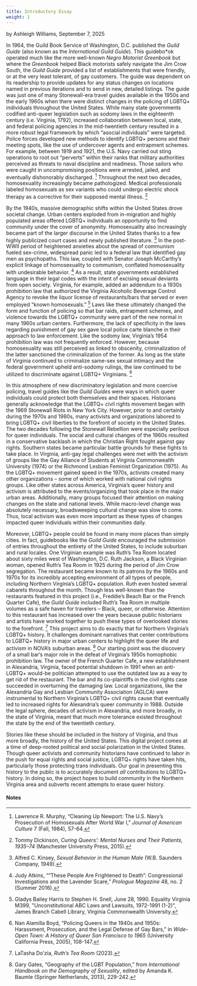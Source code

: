 ```yaml
---
title: Introductory Essay
weight: 1
---
```

by Ashleigh Williams, September 7, 2025

In 1964, the Guild Book Service of Washington, D.C. published the *Guild Guide* (also known as the *International Guild Guide*). This guidebo*ok operated much like the more well-known *Negro Motorist Greenbook* but where the *Greenbook* helped Black motorists safely navigate the Jim Crow South, the *Guild Guide* provided a list of establishments that were friendly, or at the very least tolerant, of gay customers. The guide was dependent on its readership to provide updates for any status changes on locations named in previous iterations and to send in new, detailed listings. The guide was just one of many Stonewall-era travel guides available in the 1950s and the early 1960s when there were distinct changes in the policing of LGBTQ+ individuals throughout the United States. While many state governments codified anti-queer legislation such as sodomy laws in the eighteenth century (i.e. Virginia, 1792), increased collaboration between local, state, and federal policing agencies in the mid-twentieth century resulted in a more robust legal framework by which “asocial individuals” were targeted. Police forces developed new methods to identify LGBTQ+ persons and their meeting spots, like the use of undercover agents and entrapment schemes. For example, between 1919 and 1921, the U.S. Navy carried out sting operations to root out “perverts” within their ranks that military authorities perceived as threats to naval discipline and readiness. Those sailors who were caught in uncompromising positions were arrested, jailed, and eventually dishonorably discharged. [^1] Throughout the next two decades, homosexuality increasingly became pathologized. Medical professionals labeled homosexuals as sex variants who could undergo electric shock therapy as a corrective for their supposed mental illness. [^2] 

By the 1940s, massive demographic shifts within the United States drove societal change. Urban centers exploded from in-migration and highly populated areas offered LGBTQ+ individuals an opportunity to find community under the cover of anonymity. Homosexuality also increasingly became part of the larger discourse in the United States thanks to a few highly publicized court cases and newly published literature. [^3] In the post-WWII period of heightened anxieties about the spread of communism fueled sex-crime, widespread panic led to a federal law that identified gay men as psychopaths. This law, coupled with Senator Joseph McCarthy’s explicit linkage of homosexuality to communism, conflated homosexuality with undesirable behavior. [^4] As a result, state governments established language in their legal codes with the intent of excising sexual deviants from open society. Virginia, for example, added an addendum to a 1930s prohibition law that authorized the Virginia Alcoholic Beverage Control Agency to revoke the liquor license of restaurants/bars that served or even employed “known homosexuals.” [^5] Laws like these ultimately changed the form and function of policing so that bar raids, entrapment schemes, and violence towards the LGBTQ+ community were part of the new normal in many 1960s urban centers. Furthermore, the lack of specificity in the laws regarding punishment of gay sex gave local police carte blanche in their approach to law enforcement. Like the sodomy law, Virginia’s 1954 prohibition law was not frequently enforced. However, because homosexuality was still perceived as linked to obscenity, criminalization of the latter sanctioned the criminalization of the former. As long as the state of Virginia continued to criminalize same-sex sexual intimacy and the federal government upheld anti-sodomy rulings, the law continued to be utilized to discriminate against LGBTQ+ Virginians. [^6] 

In this atmosphere of new discriminatory legislation and more coercive policing, travel guides like the *Guild Guides* were ways in which queer individuals could protect both themselves and their spaces. Historians generally acknowledge that the LGBTQ+ civil rights movement began with the 1969 Stonewall Riots in New York City. However, prior to and certainly during the 1970s and 1980s, many activists and organizations labored to bring LGBTQ+ civil liberties to the forefront of society in the United States. The two decades following the Stonewall Rebellion were especially perilous for queer individuals. The social and cultural changes of the 1960s resulted in a conservative backlash in which the Christian Right fought against gay rights. Southern states became particular battle grounds for these fights to take place. In Virginia, anti-gay legal challenges were met with the activism of groups like the Gay Alliance of Students at Virginia Commonwealth University (1974) or the Richmond Lesbian Feminist Organization (1975). As the LGBTQ+ movement gained speed in the 1970s, activists created many other organizations – some of which worked with national civil rights groups. Like other states across America, Virginia’s queer history and activism is attributed to the events/organizing that took place in the major urban areas. Additionally, many groups focused their attention on making changes on the state and national levels. While macro-level change was absolutely necessary, broadsweeping cultural change was slow to come. Thus, local activism was even more important as these types of changes impacted queer individuals within their communities daily. 

Moreover, LGBTQ+ people could be found in many more places than simply cities. In fact, guidebooks like the *Guild Guide* encouraged the submission of entries throughout the entirety of the United States, to include suburban and rural locales. One Virginian example was Ruth’s Tea Room located about sixty miles west of Washington, D.C. Ruth Jackson, a Black Virginian woman, opened Ruth’s Tea Room in 1925 during the period of Jim Crow segregation. The restaurant became known to its patrons by the 1960s and 1970s for its incredibly accepting environment of all types of people, including Northern Virginia’s LGBTQ+ population. Ruth even hosted several cabarets throughout the month. Though less well-known than the restaurants featured in this project (i.e., Freddie’s Beach Bar or the French Quarter Cafe), the *Guild Guide* included Ruth’s Tea Room in multiple volumes as a safe haven for travelers – Black, queer, or otherwise. Attention to this restaurant has increased over the years because public historians and artists have worked together to push these types of overlooked stories to the forefront. [^7] This project aims to do exactly that for Northern Virginia’s LGBTQ+ history. It challenges dominant narratives that center contributions to LGBTQ+ history in major urban centers to highlight the queer life and activism in NOVA’s suburban areas. [^8] Our starting point was the discovery of a small bar’s major role in the defeat of Virginia’s 1950s homophobic prohibition law. The owner of the French Quarter Cafe, a new establishment in Alexandria, Virginia, faced potential shutdown in 1991 when an anti-LGBTQ+ would-be politician attempted to use the outdated law as a way to get rid of the restaurant. The bar and its co-plaintiffs in the civil rights case succeeded in overturning the damaging law. Local organizations, like the Alexandria Gay and Lesbian Community Association (AGLCA) were instrumental to Northern Virginia’s LGBTQ+ civil rights cause that eventually led to increased rights for Alexandria’s queer community in 1988. Outside the legal sphere, decades of activism in Alexandria, and more broadly, in the state of Virginia, meant that much more tolerance existed throughout the state by the end of the twentieth century. 

Stories like these should be included in the history of Virginia, and thus more broadly, the history of the United States. This digital project comes at a time of deep-rooted political and social polarization in the United States. Though queer activists and community historians have continued to labor in the push for equal rights and social justice, LGBTQ+ rights have taken hits, particularly those protecting trans individuals. Our goal in presenting this history to the public is to accurately document *all* contributions to LGBTQ+ history. In doing so, the project hopes to build community in the Northern Virginia area and subverts recent attempts to erase queer history.               

#### Notes
[^1]: Lawrence R. Murphy, “Cleaning Up Newport: The U.S. Navy’s Prosecution of Homosexuals After World War I,” *Journal of American Culture* 7 (Fall, 1984), 57-64.

[^2]: Tommy Dickinson, *Curing Queers’: Mental Nurses and Their Patients, 1935–74* (Manchester University Press, 2015).

[^3]: Alfred C. Kinsey, *Sexual Behavior in the Human Male* (W.B. Saunders Company, 1949).

[^4]: Judy Atkins, ““These People Are Frightened to Death”: Congressional Investigations and the Lavender Scare,” *Prologue Magazine* 48, no. 2 (Summer 2016).

[^5]: Gladys Bailey Harris to Stephen H. Snell, June 28, 1990. Equality Virginia M399, "Unconstitutional ABC Laws and Lawsuits, 1972-1991 (1-2)", James Branch Cabell Library, Virginia Commonwealth University. 

[^6]: Nan Alamilla Boyd, “Policing Queers in the 1940s and 1950s: Harassment, Prosecution, and the Legal Defense of Gay Bars,” in *Wide-Open Town: A History of Queer San Francisco to 1965* (University California Press, 2005), 108-147.

[^7]: LaTasha Do’zia, *Ruth’s Tea Room* (2023).

[^8]: Gary Gates, “Geography of the LGBT Population,” from *International Handbook on the Demography of Sexuality*, edited by Amanda K. Baumle (Springer Netherlands, 2013), 229-242.
